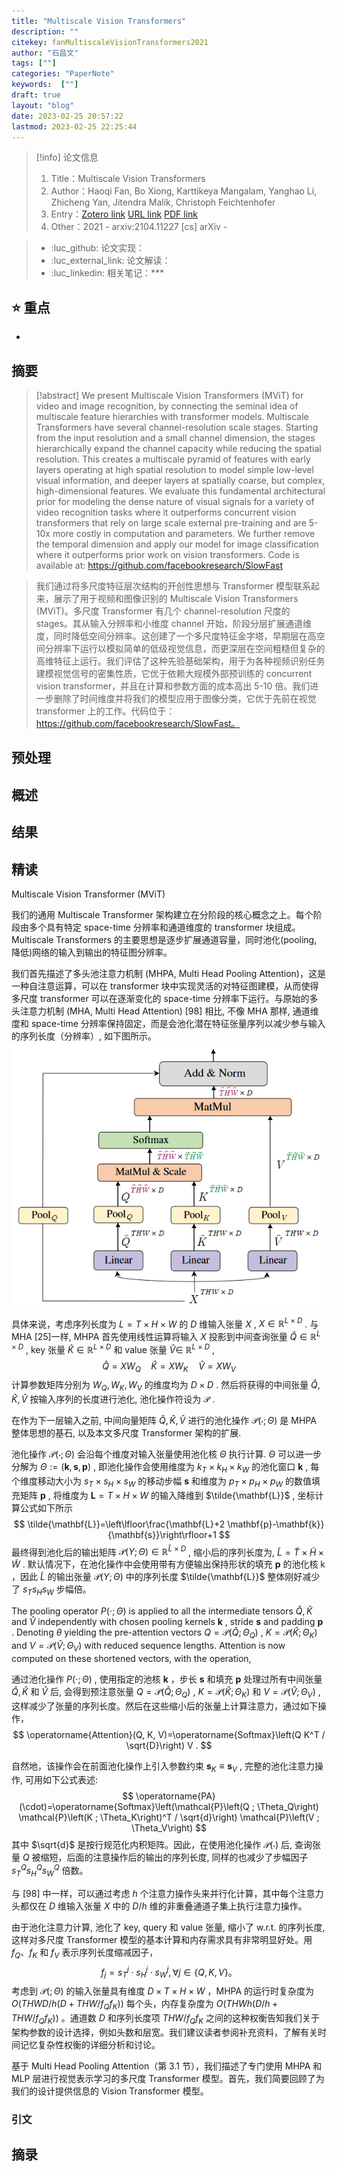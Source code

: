 ```yaml
---
title: "Multiscale Vision Transformers"
description: ""
citekey: fanMultiscaleVisionTransformers2021
author: "石昌文"
tags: [""]
categories: "PaperNote"
keywords:  [""]
draft: true
layout: "blog"
date: 2023-02-25 20:57:22
lastmod: 2023-02-25 22:25:44
---
```


> [!info] 论文信息
>1. Title：Multiscale Vision Transformers
>2. Author：Haoqi Fan, Bo Xiong, Karttikeya Mangalam, Yanghao Li, Zhicheng Yan, Jitendra Malik, Christoph Feichtenhofer
>3. Entry：[Zotero link](zotero://select/items/@fanMultiscaleVisionTransformers2021) [URL link](http://arxiv.org/abs/2104.11227) [PDF link](<file:///C\:\\Users\\19115\\OneDrive - stu.suda.edu.cn\\Zotero\\Fan et al_2021_Multiscale Vision Transformers.pdf>)
>4. Other：2021 - arxiv:2104.11227 [cs]  arXiv   -   

>- :luc_github: 论文实现：
>- :luc_external_link: 论文解读：
>- :luc_linkedin: 相关笔记：***

## ⭐ 重点

- 

## 摘要

> [!abstract] We present Multiscale Vision Transformers (MViT) for video and image recognition, by connecting the seminal idea of multiscale feature hierarchies with transformer models. Multiscale Transformers have several channel-resolution scale stages. Starting from the input resolution and a small channel dimension, the stages hierarchically expand the channel capacity while reducing the spatial resolution. This creates a multiscale pyramid of features with early layers operating at high spatial resolution to model simple low-level visual information, and deeper layers at spatially coarse, but complex, high-dimensional features. We evaluate this fundamental architectural prior for modeling the dense nature of visual signals for a variety of video recognition tasks where it outperforms concurrent vision transformers that rely on large scale external pre-training and are 5-10x more costly in computation and parameters. We further remove the temporal dimension and apply our model for image classification where it outperforms prior work on vision transformers. Code is available at: https://github.com/facebookresearch/SlowFast

> 我们通过将多尺度特征层次结构的开创性思想与 Transformer 模型联系起来，展示了用于视频和图像识别的 Multiscale Vision Transformers (MViT)。多尺度 Transformer 有几个 channel-resolution 尺度的 stages。其从输入分辨率和小维度 channel 开始，阶段分层扩展通道维度，同时降低空间分辨率。这创建了一个多尺度特征金字塔，早期层在高空间分辨率下运行以模拟简单的低级视觉信息，而更深层在空间粗糙但复杂的高维特征上运行。我们评估了这种先验基础架构，用于为各种视频识别任务建模视觉信号的密集性质，它优于依赖大规模外部预训练的 concurrent vision transformer，并且在计算和参数方面的成本高出 5-10 倍。我们进一步删除了时间维度并将我们的模型应用于图像分类，它优于先前在视觉 transformer 上的工作。代码位于：https://github.com/facebookresearch/SlowFast。

## 预处理

## 概述

## 结果

## 精读

Multiscale Vision Transformer (MViT)

我们的通用 Multiscale Transformer 架构建立在分阶段的核心概念之上。每个阶段由多个具有特定 space-time 分辨率和通道维度的 transformer 块组成。 Multiscale Transformers 的主要思想是逐步扩展通道容量，同时池化(pooling, 降低)网络的输入到输出的特征图分辨率。

我们首先描述了多头池注意力机制 (MHPA, Multi Head Pooling Attention)，这是一种自注意运算，可以在 transformer 块中实现灵活的对特征图建模，从而使得多尺度 transformer 可以在逐渐变化的 space-time 分辨率下运行。与原始的多头注意力机制 (MHA, Multi Head Attention)  [98] 相比, 不像 MHA 那样, 通道维度和 space-time 分辨率保持固定，而是会池化潜在特征张量序列以减少参与输入的序列长度（分辨率）, 如下图所示。
![]({53}_Multiscale%20Vision%20Transformers@fanMultiscaleVisionTransformers2021.assets/image-20230225212421.png)



具体来说，考虑序列长度为 $L=T \times H \times W$ 的 $D$ 维输入张量 $X$ ,  $X \in \mathbb{R}^{L \times D}$ . 与 MHA [25]一样, MHPA 首先使用线性运算将输入 $X$ 投影到中间查询张量 $\hat{Q} \in \mathbb{R}^{L \times D}$ , key 张量 $\hat{K} \in \mathbb{R}^{L \times D}$ 和 value 张量 $\hat{V} \in$ $\mathbb{R}^{L \times D}$ ,
$$
\hat{Q}=X W_Q \quad \hat{K}=X W_K \quad \hat{V}=X W_V
$$
计算参数矩阵分别为 $W_Q, W_K, W_V$ 的维度均为 $D \times D$  . 然后将获得的中间张量 $\hat{Q}, \hat{K}, \hat{V}$ 按输入序列的长度进行池化, 池化操作符设为 $\mathcal{P}$ .

在作为下一层输入之前, 中间向量矩阵 $\hat{Q}, \hat{K}, \hat{V}$ 进行的池化操作 $\mathcal{P}(\cdot ; \Theta)$ 是 MHPA 整体思想的基石, 以及本文多尺度 Transformer 架构的扩展.

池化操作 $\mathcal{P}(\cdot ; \Theta)$ 会沿每个维度对输入张量使用池化核  $\Theta$  执行计算.  $\Theta$ 可以进一步分解为 $\Theta:=(\mathbf{k}, \mathbf{s}, \mathbf{p})$ , 即池化操作会使用维度为 $k_T \times k_H \times k_W$ 的池化窗口 $\mathbf{k}$   , 每个维度移动大小为 $s_T \times s_H \times s_W$ 的移动步幅 $\mathbf{s}$  和维度为 $p_T \times p_H \times p_W$ 的数值填充矩阵 $\mathbf{p}$ , 将维度为 $\mathbf{L}=T \times H \times W$ 的输入降维到 $\tilde{\mathbf{L}}$ , 坐标计算公式如下所示
$$
\tilde{\mathbf{L}}=\left\lfloor\frac{\mathbf{L}+2 \mathbf{p}-\mathbf{k}}{\mathbf{s}}\right\rfloor+1
$$
最终得到池化后的输出矩阵 $\mathcal{P}(Y ; \Theta) \in \mathbb{R}^{\tilde{L} \times D}$ , 缩小后的序列长度为, $\tilde{L}=\tilde{T} \times \tilde{H} \times \tilde{W}$ . 默认情况下，在池化操作中会使用带有方便输出保持形状的填充 $\mathbf{p}$ 的池化核 $\mathrm{k}$ ，因此 $\tilde{L}$ 的输出张量 $\mathcal{ P}(Y ; \Theta)$ 中的序列长度 $\tilde{\mathbf{L}}$ 整体刚好减少了 $s_T s_H s_W$ 步幅倍。


The pooling operator $P(\cdot ; \Theta)$ is applied to all the intermediate tensors $\hat{Q}, \hat{K}$ and $\hat{V}$ independently with chosen pooling kernels $\mathbf{k}$ , stride $\mathbf{s}$ and padding $\mathbf{p}$ . Denoting $\theta$ yielding the pre-attention vectors $Q=\mathcal{P}\left(\hat{Q} ; \Theta_Q\right)$ , $K=\mathcal{P}\left(\hat{K} ; \Theta_K\right)$ and $V=\mathcal{P}\left(\hat{V} ; \Theta_V\right)$ with reduced sequence lengths. Attention is now computed on these shortened vectors, with the operation,

通过池化操作 $P(\cdot ; \Theta)$ , 使用指定的池核 $\mathbf{ k}$ ，步长 $\mathbf{s}$ 和填充 $\mathbf{p}$ 处理过所有中间张量 $\hat{Q}, \hat{K}$ 和 $\hat{V}$ 后, 会得到预注意张量 $Q=\mathcal{P}\left(\hat{Q} ; \Theta_Q\right)$ , $K=\mathcal{P}\left(\hat{K } ; \Theta_K\right)$ 和 $V=\mathcal{P}\left(\hat{V} ; \Theta_V\right)$ , 这样减少了张量的序列长度。然后在这些缩小后的张量上计算注意力，通过如下操作，
$$
\operatorname{Attention}(Q, K, V)=\operatorname{Softmax}\left(Q K^T / \sqrt{D}\right) V .
$$

自然地，该操作会在前面池化操作上引入参数约束 $\mathbf{s}_K \equiv \mathbf{s}_V$ , 完整的池化注意力操作, 可用如下公式表述:
$$
\operatorname{PA}(\cdot)=\operatorname{Softmax}\left(\mathcal{P}\left(Q ; \Theta_Q\right) \mathcal{P}\left(K ; \Theta_K\right)^T / \sqrt{d}\right) \mathcal{P}\left(V ; \Theta_V\right)
$$
其中 $\sqrt{d}$ 是按行规范化内积矩阵。因此，在使用池化操作 $\mathcal{P}(\cdot)$ 后, 查询张量 $Q$ 被缩短，后面的注意操作后的输出的序列长度, 同样的也减少了步幅因子 $s_T^Q s_H^Q s_W^Q$ 倍数。

与 [98] 中一样，可以通过考虑 $h$ 个注意力操作头来并行化计算，其中每个注意力头都仅在 $D$ 维输入张量 $X$ 中的 $D/h$ 维的非重叠通道子集上执行注意力操作。

由于池化注意力计算, 池化了 key, query 和 value 张量, 缩小了 w.r.t. 的序列长度, 这样对多尺度 Transformer 模型的基本计算和内存需求具有非常明显好处。用 $f_Q、f_K$ 和 $f_V$ 表示序列长度缩减因子， $$ f_j=s_T^j \cdot s_H^j \cdot s_W^j, \forall j \in\{Q, K, V\} 。 $$ 考虑到 $\mathcal{P}(; \Theta)$ 的输入张量具有维度 $D \times T \times H \times W$ ，MHPA 的运行时复杂度为 
$O\left(T H W D / h\left(D+T H W / f_Q f_K\right)\right)$ 每个头，内存复杂度为 $O\left(T H W h\left(D / h+T H W / f_Q f_K\right)\right)$ 。通道数 $D$ 和序列长度项 $T H W / f_Q f_K$ 之间的这种权衡告知我们关于架构参数的设计选择，例如头数和层宽。我们建议读者参阅补充资料，了解有关时间记忆复杂性权衡的详细分析和讨论。

基于 Multi Head Pooling Attention（第 3.1 节），我们描述了专门使用 MHPA 和 MLP 层进行视觉表示学习的多尺度 Transformer 模型。首先，我们简要回顾了为我们的设计提供信息的 Vision Transformer 模型。



### 引文

## 摘录
